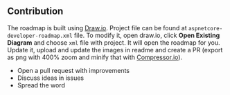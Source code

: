 ## Contribution

The roadmap is built using [Draw.io](https://www.draw.io/). Project file can be found at `aspnetcore-developer-roadmap.xml` file. To modify it, open draw.io, click **Open Existing Diagram** and choose `xml` file with project. It will open the roadmap for you. Update it, upload and update the images in readme and create a PR (export as png with 400% zoom and minify that with [Compressor.io](https://compressor.io/compress)).

- Open a pull request with improvements
- Discuss ideas in issues
- Spread the word
